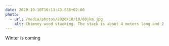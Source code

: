 ```yaml
---
date: 2020-10-10T16:13:43.536+02:00
photo:
  - url: /media/photos/2020/10/10/80jkm.jpg
    alt: Chimney wood stacking. The stack is about 4 meters long and 2 meters high
---
```

Winter is coming 
